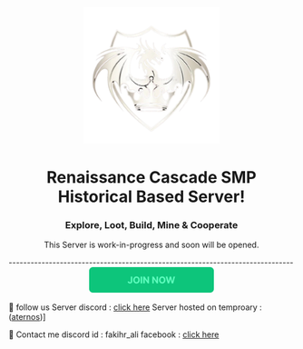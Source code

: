 <div align="center">
  <img src="images/RcSMP_logo.png" alt="Logo" width="240" />
</div>

<h1 align="center">Renaissance Cascade SMP Historical Based Server!</h1>
<h3 align="center">Explore, Loot, Build, Mine & Cooperate</h3>
<p align="center">This Server is work-in-progress and soon will be opened.</p>
------------------------------------------------------------------------------
<div align="center" >
    <a href="https://discord.gg/kCJnupsY"><img src="intereact/btn.png" alt="Logo" height="45" /></a>
</div>


🔗 follow us
Server discord : [click here](https://discord.gg/kCJnupsY)
Server hosted on temproary : ([aternos](https://aternos.org/:en/))]

🔗 Contact me
discord id : fakihr_ali
facebook : [click  here](https://www.facebook.com/profile.php?id=61571317346587)

